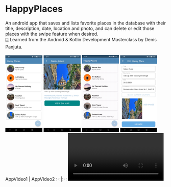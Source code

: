 # HappyPlaces
An android app that saves and lists favorite places in the database with their title, description, date, location and photo, and can delete or edit those places with the swipe feature when desired.<br>
[:white_medium_square:](https://www.udemy.com/course/android-kotlin-developer/) Learned from the Android & Kotlin Development Masterclass by Denis Panjuta.
<br><br>
<img src="assets/img1.jpg?raw=true" width=23%> 
<img src="assets/img2.jpg?raw=true" width=23%> 
<img src="assets/appGif.gif?raw=true" width=23%>
<img src="assets/img3.jpg?raw=true" width=23%>
<br>
AppVideo1 | AppVideo2
:-:|:-:
<video src="https://user-images.githubusercontent.com/18148716/227740507-3e6efadd-92bf-4232-bec4-7b12767ce3fb.mp4"> | <video src ="https://user-images.githubusercontent.com/18148716/227740539-1fbd837e-cb26-4067-bf5d-99aefdc7bde4.mp4">
